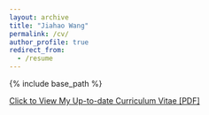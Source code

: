 ```yaml
---
layout: archive
title: "Jiahao Wang"
permalink: /cv/
author_profile: true
redirect_from:
  - /resume
---
```


{% include base_path %}

[Click to View My Up-to-date Curriculum Vitae [PDF]](https://JiahaoPlus.github.io/files/CV_Jiahao_Wang.pdf)

<!-- <embed src="https://JiahaoPlus.github.io/files/CV_Jiahao_Wang.pdf" width="650" height="1800" type='application/pdf'> -->